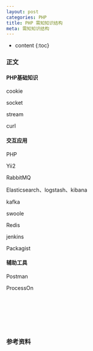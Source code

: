 ```yaml
---
layout: post
categories: PHP
title: PHP 需知知识结构
meta: 需知知识结构
---
```

* content
{:toc}

### 正文

#### PHP基础知识

cookie

socket

stream

curl

#### 交互应用

PHP 

Yii2

RabbitMQ

Elasticsearch、logstash、kibana

kafka

swoole

Redis

jenkins

Packagist

#### 辅助工具

Postman

ProcessOn

<br/><br/><br/><br/><br/>
### 参考资料



